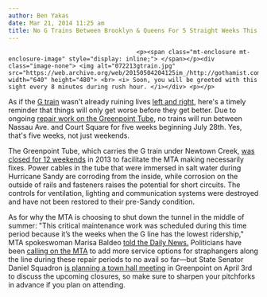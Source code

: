 ```yaml
---
author: Ben Yakas
date: Mar 21, 2014 11:25 am
title: No G Trains Between Brooklyn & Queens For 5 Straight Weeks This Summer
---
```


	
										<p><span class="mt-enclosure mt-enclosure-image" style="display: inline;"> </span></p><div class="image-none"> <img alt="072213gtrain.jpg" src="https://web.archive.org/web/20150504204125im_/http://gothamist.com/attachments/nyc_lauren/072213gtrain.jpg" width="640" height="480"> <br> <i> Soon, you will be greeted with this sight every 8 minutes during rush hour. </i></div> <p></p>

<p>As if the <a href="https://web.archive.org/web/20150504204125/http://gothamist.com/tags/gtrain">G train</a> wasn&apos;t already ruining lives <a href="https://web.archive.org/web/20150504204125/http://gothamist.com/2013/04/29/the_g_train_sucks_and_other_dating.php">left and right</a>, here&apos;s a timely reminder that things will only get worse before they get better. Due to ongoing <a href="https://web.archive.org/web/20150504204125/http://gothamist.com/2013/06/05/g_train_hell_greenpoint_tunnel_will.php">repair work on the Greenpoint Tube</a>, no trains will run between Nassau Ave. and Court Square for five weeks beginning July 28th. Yes, that&apos;s five weeks, not just weekends.</p>

<p>The Greenpoint Tube, which carries the G train under Newtown Creek, <a href="https://web.archive.org/web/20150504204125/http://web.mta.info/nyct/service/FixingtheGreenpointTubes.htm">was closed for 12 weekends</a> in 2013 to facilitate the MTA making necessarily fixes. Power cables in the tube that were immersed in salt water during Hurricane Sandy are corroding from the inside, while corrosion on the outside of rails and fasteners raises the potential for short circuits. The controls for ventilation, lighting and communication systems were destroyed and have not been restored to their pre-Sandy condition. </p>

<p>As for why the MTA is choosing to shut down the tunnel in the middle of summer: &quot;This critical maintenance work was scheduled during this time period because it&#x2019;s the weeks when the G line has the lowest ridership,&quot; MTA spokeswoman Marisa Baldeo <a href="https://web.archive.org/web/20150504204125/http://www.nydailynews.com/new-york/queens/headaches-g-train-riders-article-1.1728578">told the Daily News.</a> Politicians have been <a href="https://web.archive.org/web/20150504204125/http://gothamist.com/2013/08/18/lawmakers_reduced_to_begging_mta_fo.php">calling on the MTA</a> to add more service options for straphangers along the line during these repair periods to no avail so far&#x2014;but State Senator Daniel Squadron <a href="https://web.archive.org/web/20150504204125/http://www.nysenate.gov/press-release/community-town-hall-summer-shutdown-g-train">is planning a town hall meeting</a> in Greenpoint on April 3rd to discuss the upcoming closures, so make sure to sharpen your pitchforks in advance if you plan on attending.</p>					
										
									
				